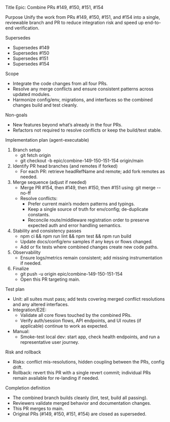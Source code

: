 Title
Epic: Combine PRs #149, #150, #151, #154

Purpose
Unify the work from PRs #149, #150, #151, and #154 into a single, reviewable branch and PR to reduce integration risk and speed up end-to-end verification.

Supersedes
- Supersedes #149
- Supersedes #150
- Supersedes #151
- Supersedes #154

Scope
- Integrate the code changes from all four PRs.
- Resolve any merge conflicts and ensure consistent patterns across updated modules.
- Harmonize config/env, migrations, and interfaces so the combined changes build and test cleanly.

Non-goals
- New features beyond what’s already in the four PRs.
- Refactors not required to resolve conflicts or keep the build/test stable.

Implementation plan (agent-executable)
1) Branch setup
   - git fetch origin
   - git checkout -b epic/combine-149-150-151-154 origin/main
2) Identify PR head branches (and remotes if forked)
   - For each PR: retrieve headRefName and remote; add fork remotes as needed.
3) Merge sequence (adjust if needed)
   - Merge PR #154, then #149, then #150, then #151 using: git merge --no-ff <head-branch>
   - Resolve conflicts:
     - Prefer current main’s modern patterns and typings.
     - Keep a single source of truth for env/config; de-duplicate constants.
     - Reconcile route/middleware registration order to preserve expected auth and error handling semantics.
4) Stability and consistency passes
   - npm ci && npm run lint && npm test && npm run build
   - Update docs/config/env samples if any keys or flows changed.
   - Add or fix tests where combined changes create new code paths.
5) Observability
   - Ensure logs/metrics remain consistent; add missing instrumentation if needed.
6) Finalize
   - git push -u origin epic/combine-149-150-151-154
   - Open this PR targeting main.

Test plan
- Unit: all suites must pass; add tests covering merged conflict resolutions and any altered interfaces.
- Integration/E2E:
  - Validate all core flows touched by the combined PRs.
  - Verify auth/session flows, API endpoints, and UI routes (if applicable) continue to work as expected.
- Manual:
  - Smoke-test local dev: start app, check health endpoints, and run a representative user journey.

Risk and rollback
- Risks: conflict mis-resolutions, hidden coupling between the PRs, config drift.
- Rollback: revert this PR with a single revert commit; individual PRs remain available for re-landing if needed.

Completion definition
- The combined branch builds cleanly (lint, test, build all passing).
- Reviewers validate merged behavior and documentation changes.
- This PR merges to main.
- Original PRs (#149, #150, #151, #154) are closed as superseded.